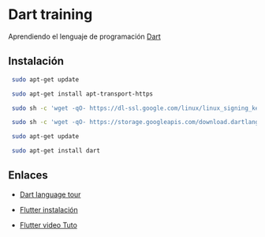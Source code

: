 # Dart training

Aprendiendo el lenguaje de programación [Dart](https://dart.dev/)


## Instalación

```sh
 sudo apt-get update

 sudo apt-get install apt-transport-https

 sudo sh -c 'wget -qO- https://dl-ssl.google.com/linux/linux_signing_key.pub | apt-key add -'

 sudo sh -c 'wget -qO- https://storage.googleapis.com/download.dartlang.org/linux/debian/dart_stable.list > /etc/apt/sources.list.d/dart_stable.list'

 sudo apt-get update

 sudo apt-get install dart
```

## Enlaces

- [Dart language tour](https://dart.dev/guides/language/language-tour)

- [Flutter instalación](https://flutter-es.io/docs/get-started/install/linux)

- [Flutter video Tuto](https://www.youtube.com/playlist?list=PLl_hIu4u7P6672anZPqgEkWTQkSBOL56_)